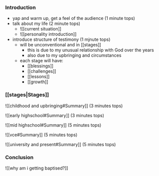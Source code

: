 ### Introduction
- yap and warm up, get a feel of the audience (1 minute tops)
- talk about my life (2 minute tops)
	- ![[current situation]]
	- ![[personality introduction]]
- introduce structure of testimony (1 mjnute tops)
	- will be unconventional and in [[stages]]
		- this is due to my unusual relationship with God over the years
		- also due to my upbringing and circumstances
	- each stage will have:
		- [[blessings]]
		- [[challenges]]
		- [[lessons]]
		- [[growth]]
### [[stages|Stages]]
![[childhood and upbringing#Summary]]
(3 minutes tops)

![[early highschool#Summary]]
(3 minutes tops)

![[mid highschool#Summary]]
(5 minutes tops)

![[vce#Summary]]
(5 minutes tops)

![[university and present#Summary]]
(5 minutes tops)

### Conclusion
![[why am i getting baptised?]]
